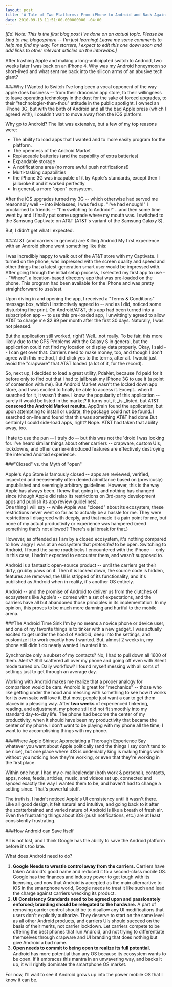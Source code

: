 ```yaml
---
layout: post
title: 'A Tale of Two Platforms: From iPhone to Android and Back Again'
date: 2010-09-13 11:51:00.000000000 -04:00
---
```

_[Ed. Note: This is the first blog post I've done on an actual topic. Please be kind to me, blogosphere -- I'm just learning! Leave me some comments to help me find my way. For starters, I expect to edit this one down soon and add links to other relevant articles on the interwebs.]_

After trashing Apple and making a long-anticipated switch to Android, two weeks later I was back on an iPhone 4. Why was my Android honeymoon so short-lived and what sent me back into the silicon arms of an abusive tech giant?

###Why I Wanted to Switch
I've long been a vocal opponent of the way apple does business -- from their draconian app store, to their willingness to leave operating technology in the dust for the sake of forced upgrades, to their "technologier-than-thou" attitude in the public spotlight. I owned an iPhone 3G, but with the birth of Android and all the bad Apple press (which I agreed with), I couldn't wait to move away from the iOS platform. 

Why go to Android? The list was extensive, but a few of my top reasons were:

* The ability to load apps that I wanted and to more easily program for the platform. 
* The openness of the Android Market
* Replaceable batteries (and the capability of extra batteries)
* Expandable storage
* A notifications area (no more awful push notifications!)
* Multi-tasking capabilities
 * the iPhone 3G was incapable of it by Apple's standards, except then I jailbroke it and it worked perfectly
* In general, a more "open" ecosystem.

After the iOS upgrades turned my 3G -- which otherwise had served me reasonably well -- into iMolasses, I was fed up. "I've had enough!" I proclaimed to friends -- "I'm switching to Android!" ...and then some time went by and I finally put some upgrade where my mouth was. I switched to the Samsung Captivate on AT&T (AT&T's variant of the Samsung Galaxy S).

But, I didn't get what I expected.

###AT&T (and carriers in general) are Killing Android
My first experience with an Android phone went something like this: 

I was incredibly happy to walk out of the AT&T store with my Captivate. I turned on the phone, was impressed with the screen quality and speed and other things that a latest-generation smart user would be impressed with. After going through the initial setup process, I selected my first app to use -- "Where", a location-based directory app that was pre-loaded on the phone. This program had been available for the iPhone and was pretty straightforward to use/test. 

Upon diving in and opening the app, I received a "Terms & Conditions" message box, which I instinctively agreed to -- and as I did, noticed some disturbing fine print. On Android/AT&T, this app had been turned into a subscription app -- to use this pre-loaded app, I unwittingly agreed to allow AT&T to charge me $2.99 per month after the first 30 days. Naturally, I was not pleased. 

But the application still worked, right? Well...not really. To be fair, this more likely due to the GPS Problems with the Galaxy S in general, but the application could not find my location or display data properly. Okay, I said -- I can get over that. Carriers need to make money, too, and though I don't agree with this method, I did click yes to the terms, after all. I would just avoid the "crapware" that AT&T loaded (a lot of it, for the record). 

So, next up, I decided to load a great utility, PdaNet, because I'd paid for it before only to find out that I had to jailbreak my iPhone 3G to use it (a point of contention with me). But Android Market wasn't the locked down app store, and I was excited to finally be able to access it. Except...when I searched for it, it wasn't there. I know the popularity of this application -- surely it would be listed in the market? It turns out, it _is _listed, but AT&T **censored the Android Market results**. AppBrain found the application, but upon attempting to install or update, the package could not be found. I searched on-line and found that this was something AT&T had done.But certainly I could side-load apps, right? Nope. AT&T had taken that ability away, too. 

I hate to use the pun -- I truly do -- but this was not the 'droid I was looking for. I've heard similar things about other carriers -- crapware, custom UIs, lockdowns, and other carrier-introduced features are effectively destroying the intended Android experience. 

###"Closed" vs. the Myth of "open"

Apple's App Store is famously closed -- apps are reviewed, verified, inspected and <s>occasionally</s> often denied admittance based on (previously) unpublished and seemingly arbitrary guidelines. However, this is the way Apple has always been. I knew that going in, and nothing has changed since (though Apple did relax its restrictions on 3rd-party development apps and publish its app review guidelines). <br />One thing I will say -- while Apple was "closed" about its ecosystem, these restrictions never went so far as to actually be a hassle for me. They were restrictions I disagreed with deeply, and that made it a pain point for me, but none of my actual productivity or experience was hampered (need something that's not allowed? There's a jailbreak for that.) 

However, as offended as I am by a closed ecosystem, it's nothing compared to how angry I was at an ecosystem that _pretended_ to be open. Switching to Android, I found the same roadblocks I encountered with the iPhone -- only in this case, I hadn't expected to encounter them, and wasn't supposed to.

Android is a fantastic open-source product -- until the carriers get their dirty, grubby paws on it. Then it is locked down, the source code is hidden, features are removed, the UI is stripped of its functionality, and it's published as Android when in reality, it's another OS entirely. 

Android -- and the promise of Android to deliver us from the clutches of ecosystems like Apple's -- comes with a set of expectations, and the carriers have all but abandoned those principles in its implementation. In my opinion, this proves to be much more damning and hurtful to the mobile arena. 

###The Android Time Sink
I'm by no means a novice phone or device user, and one of my favorite things is to tinker with a new gadget. I was actually excited to get under the hood of Android, deep into the settings, and customize it to work exactly how I wanted. But, almost 2 weeks in, my phone still didn't do nearly wanted I wanted it to. 

Synchronize only a subset of my contacts? No, I had to pull down all 1600 of them. Alerts? Still scattered all over my phone and going off even with Silent mode turned on. Daily workflow? I found myself messing with all sorts of settings just to get through an average day. 

Working with Android makes me realize that a proper analogy for comparison would be cars. Android is great for "mechanics" -- those who like getting under the hood and messing with something to see how it works for its own sake will love it. But most people just want a car to get them places in a pleasing way. After **two weeks** of experienced tinkering, reading, and adjustment, my phone still did not fit smoothly into my standard day-to-day life. The phone had become the center of my productivity, when it should have been my productivity that became the center of my phone. I don't want to be playing with my phone all the time; I want to be accomplishing things with my phone.

###Where Apple Shines: Appreciating a Thorough Experience
Say whatever you want about Apple politically (and the things I say don't tend to be nice), but one place where iOS is undeniably king is making things work without you noticing how they're working, or even that they're working in the first place.

Within one hour, I had my e-mail/calendar (both work & personal), contacts, apps, notes, feeds, articles, music, and videos set up, connected and synced exactly the way I wanted them to be, and haven't had to change a setting since. That's powerful stuff.

The truth is, I hadn't noticed Apple's UI consistency until it wasn't there. Like all good design, it felt natural and intuitive, and going back to it after the scatterbrained and varied nature of Android is like a breath of fresh air. Even the frustrating things about iOS (push notifications, etc.) are at least consistently frustrating.

###How Android can Save Itself

All is not lost, and I think Google has the ability to save the Android platform before it's too late.

What does Android need to do?

1. **Google Needs to wrestle control away from the carriers.** Carriers have taken Android's good name and reduced it to a second-class mobile OS. Google has the finances and industry power to get tough with its licensing, and now that Android is accepted as the main alternartive to iOS in the smartphone world, Google needs to treat it like such and lead the charge against carriers wrecking its product.
1. **UI Consistency Standards need to be agreed upon and passionately enforced; branding should be relegated to the hardware.** A part of removing carrier control should be to disallow any UI modifications that users don't explicitly authorize. They deserve to start on the same level as all other Android products, and carriers UIs should succeed on the basis of their merits, not carrier lockdown. Let carriers compete to be offering the best phones that run Android, and not trying to differentiate themselves through crapware and UI branding that does nothing but give Android a bad name.
1. **Open needs to commit to being open to realize its full potential.** Android has more potential than any OS because its ecosystem wants to be open. If it embraces this mantra in an unwavering way, and backs it up, it will rightly dominate the smartphone OS market.

For now, I'll wait to see if Android grows up into the power mobile OS that I know it can be.
